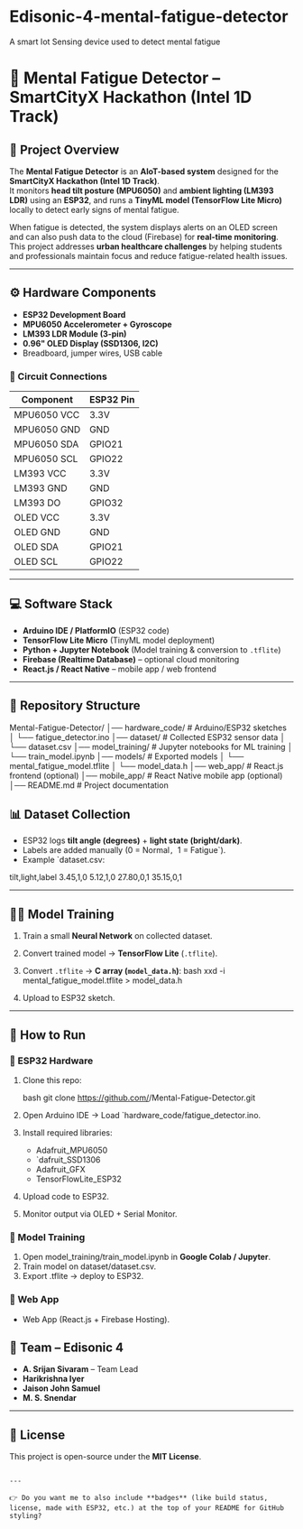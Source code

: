 # Edisonic-4-mental-fatigue-detector
A smart Iot Sensing device used to detect mental fatigue


# 🧠 Mental Fatigue Detector – SmartCityX Hackathon (Intel 1D Track)

## 📌 Project Overview
The **Mental Fatigue Detector** is an **AIoT-based system** designed for the **SmartCityX Hackathon (Intel 1D Track)**.  
It monitors **head tilt posture (MPU6050)** and **ambient lighting (LM393 LDR)** using an **ESP32**, and runs a **TinyML model (TensorFlow Lite Micro)** locally to detect early signs of mental fatigue.  

When fatigue is detected, the system displays alerts on an OLED screen and can also push data to the cloud (Firebase) for **real-time monitoring**.  
This project addresses **urban healthcare challenges** by helping students and professionals maintain focus and reduce fatigue-related health issues.  

---

## ⚙️ Hardware Components
- **ESP32 Development Board**  
- **MPU6050 Accelerometer + Gyroscope**  
- **LM393 LDR Module (3-pin)**  
- **0.96" OLED Display (SSD1306, I2C)**  
- Breadboard, jumper wires, USB cable  

### 🔌 Circuit Connections
| Component    | ESP32 Pin |
|--------------|-----------|
| MPU6050 VCC  | 3.3V      |
| MPU6050 GND  | GND       |
| MPU6050 SDA  | GPIO21    |
| MPU6050 SCL  | GPIO22    |
| LM393 VCC    | 3.3V      |
| LM393 GND    | GND       |
| LM393 DO     | GPIO32    |
| OLED VCC     | 3.3V      |
| OLED GND     | GND       |
| OLED SDA     | GPIO21    |
| OLED SCL     | GPIO22    |

---

## 💻 Software Stack
- **Arduino IDE / PlatformIO** (ESP32 code)  
- **TensorFlow Lite Micro** (TinyML model deployment)  
- **Python + Jupyter Notebook** (Model training & conversion to `.tflite`)  
- **Firebase (Realtime Database)** – optional cloud monitoring  
- **React.js / React Native** – mobile app / web frontend  

---

## 📂 Repository Structure


Mental-Fatigue-Detector/
│── hardware\_code/              # Arduino/ESP32 sketches
│   └── fatigue\_detector.ino
│── dataset/                    # Collected ESP32 sensor data
│   └── dataset.csv
│── model\_training/             # Jupyter notebooks for ML training
│   └── train\_model.ipynb
│── models/                     # Exported models
│   └── mental\_fatigue\_model.tflite
│   └── model\_data.h
│── web\_app/                    # React.js frontend (optional)
│── mobile\_app/                 # React Native mobile app (optional)
│── README.md                   # Project documentation





## 📊 Dataset Collection
- ESP32 logs **tilt angle (degrees)** + **light state (bright/dark)**.  
- Labels are added manually (0 = Normal`, `1 = Fatigue`).  
- Example `dataset.csv:


tilt,light,label
3.45,1,0
5.12,1,0
27.80,0,1
35.15,0,1



---

## 🧑‍💻 Model Training
1. Train a small **Neural Network** on collected dataset.  
2. Convert trained model → **TensorFlow Lite** (`.tflite`).  
3. Convert `.tflite` → **C array (`model_data.h`)**:
 bash
 xxd -i mental_fatigue_model.tflite > model_data.h


4. Upload to ESP32 sketch.

---

## 🚀 How to Run

### 🔹 ESP32 Hardware

1. Clone this repo:

   bash
   git clone https://github.com/<your-username>/Mental-Fatigue-Detector.git
  
2. Open Arduino IDE → Load `hardware_code/fatigue_detector.ino.
3. Install required libraries:

   * Adafruit_MPU6050
   * `dafruit_SSD1306
   * Adafruit_GFX
   * TensorFlowLite_ESP32
4. Upload code to ESP32.
5. Monitor output via OLED + Serial Monitor.

### 🔹 Model Training

1. Open model_training/train_model.ipynb in **Google Colab / Jupyter**.
2. Train model on dataset/dataset.csv.
3. Export .tflite → deploy to ESP32.

### 🔹 Web App 

* Web App (React.js + Firebase Hosting).




## 👥 Team – Edisonic 4

* **A. Srijan Sivaram** – Team Lead
* **Harikrishna Iyer**
* **Jaison John Samuel**
* **M. S. Snendar**

---

## 📜 License

This project is open-source under the **MIT License**.

```

---

👉 Do you want me to also include **badges** (like build status, license, made with ESP32, etc.) at the top of your README for GitHub styling?
```

